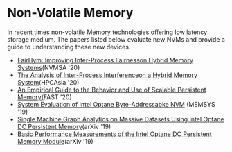 # Non-Volatile Memory
In recent times non-volatile Memory technologies offering low latency storage medium. The papers listed below evaluate new NVMs and provide a guide to understanding these new devices.

- [FairHym: Improving Inter-Process Fairnesson Hybrid Memory Systems](https://ieeexplore.ieee.org/abstract/document/9188184)(NVMSA '20)
- [The Analysis of Inter-Process Interferenceon a Hybrid Memory System](https://dl.acm.org/doi/pdf/10.1145/3373271.3373272?casa_token=ID5euA57qncAAAAA:3ZBdIwtSdgP4rCA_rjU6PlfnKqY558NFOuiCZm_iYAUyYgx4RQhflV41MdBauBkqJnMNUmTMjR3AGA)(HPCAsia '20)
- [An Empirical Guide to the Behavior and Use of Scalable Persistent Memory](https://www.usenix.org/system/files/fast20-yang.pdf)(FAST '20)
- [System Evaluation of Intel Optane Byte-Addressabke NVM](https://dl.acm.org/doi/pdf/10.1145/3357526.3357568) (MEMSYS '19)
- [Single Machine Graph Analytics on Massive Datasets Using Intel Optane DC Persistent Memory](https://arxiv.org/pdf/1904.07162)(arXiv '19)
- [Basic Performance Measurements of the Intel Optane DC Persistent Memory Module](https://arxiv.org/pdf/1903.05714)(arXiv '19)

